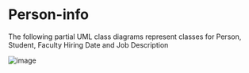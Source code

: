 # Person-info

The following partial UML class diagrams represent classes for Person, Student, Faculty Hiring Date and Job Description

![image](https://user-images.githubusercontent.com/77692425/130346405-e25485a6-95aa-4823-b1ef-ee3c460f746e.png)
